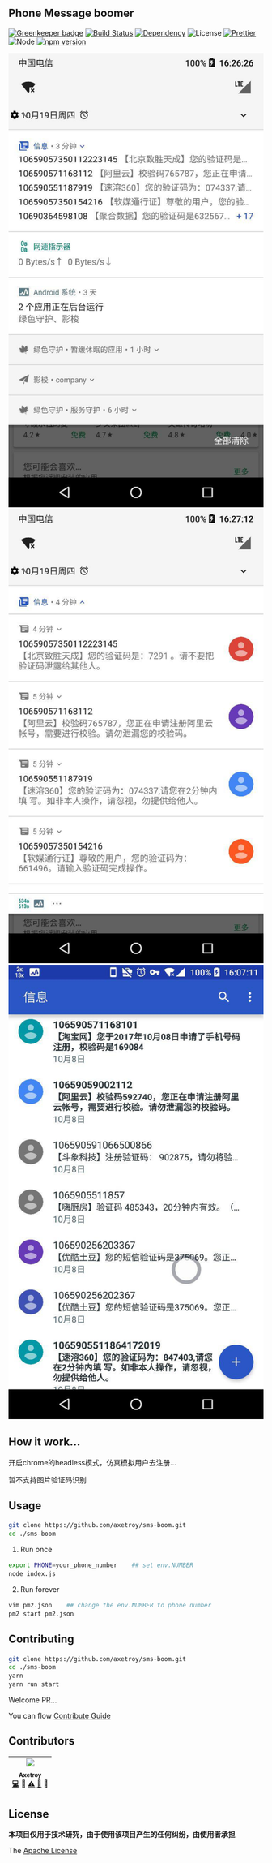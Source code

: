 ## Phone Message boomer

[![Greenkeeper badge](https://badges.greenkeeper.io/axetroy/sms-boom.svg)](https://greenkeeper.io/)
[![Build Status](https://travis-ci.org/axetroy/sms-boom.svg?branch=master)](https://travis-ci.org/axetroy/sms-boom)
[![Dependency](https://david-dm.org/axetroy/sms-boom.svg)](https://david-dm.org/axetroy/sms-boom)
![License](https://img.shields.io/badge/license-Apache-green.svg)
[![Prettier](https://img.shields.io/badge/Code%20Style-Prettier-green.svg)](https://github.com/prettier/prettier)
![Node](https://img.shields.io/badge/node-%3E=6.7-blue.svg?style=flat-square)
[![npm version](https://badge.fury.io/js/sms-boom.svg)](https://badge.fury.io/js/sms-boom)

![sceenshot1](https://github.com/axetroy/sms-boom/raw/master/screenshot1.jpg)
![sceenshot2](https://github.com/axetroy/sms-boom/raw/master/screenshot2.jpg)
![sceenshot3](https://github.com/axetroy/sms-boom/raw/master/screenshot3.jpg)

## How it work...

开启chrome的headless模式，仿真模拟用户去注册...

暂不支持图片验证码识别

## Usage

```bash
git clone https://github.com/axetroy/sms-boom.git
cd ./sms-boom
```

1. Run once

```bash
export PHONE=your_phone_number    ## set env.NUMBER
node index.js
````

2. Run forever

```bash
vim pm2.json    ## change the env.NUMBER to phone number
pm2 start pm2.json
````

## Contributing

```bash
git clone https://github.com/axetroy/sms-boom.git
cd ./sms-boom
yarn
yarn run start
```

Welcome PR...

You can flow [Contribute Guide](https://github.com/axetroy/sms-boom/blob/master/contributing.md)

## Contributors

<!-- ALL-CONTRIBUTORS-LIST:START - Do not remove or modify this section -->
| [<img src="https://avatars1.githubusercontent.com/u/9758711?v=3" width="100px;"/><br /><sub>Axetroy</sub>](http://axetroy.github.io)<br />[💻](https://github.com/gpmer/gpm.js/commits?author=axetroy) 🔌 [⚠️](https://github.com/gpmer/gpm.js/commits?author=axetroy) [🐛](https://github.com/gpmer/gpm.js/issues?q=author%3Aaxetroy) 🎨 |
| :---: |
<!-- ALL-CONTRIBUTORS-LIST:END -->

## License

**本项目仅用于技术研究，由于使用该项目产生的任何纠纷，由使用者承担**

The [Apache License](https://github.com/axetroy/sms-boom/blob/master/LICENSE)